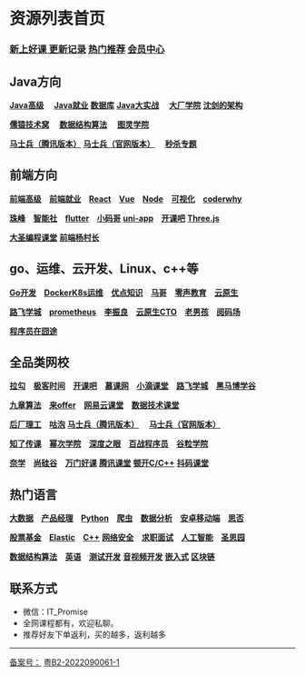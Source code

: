 # 资源列表首页

### [**新上好课  更新记录**](./list/更新记录.md)  [**热门推荐**](./list/热门推荐.md)  [**会员中心**](./list/会员中心.md)

## **Java方向**

[**Java高级**](./list/Java高级.md)  [**Java就业**](./list/Java就业.md)  [**数据库**](./list/数据库.md)  [**Java大实战**](./list/Java大实战.md)  [**大厂学院**](./list/大厂学院.md)  [**沈剑的架构**](./list/沈剑的架构.md)

[**儒猿技术窝**](./list/儒猿技术窝.md)  [**数据结构算法**](./list/数据结构算法.md)  [**图灵学院**](./list/图灵学院.md)

[**马士兵（腾讯版本）**](./list/马士兵.md)  [**马士兵（官网版本）**](./list/马士兵（官网版本）.md)  [**秒杀专题**](./list/秒杀专题.md)

## **前端方向**

[**前端高级**](./list/前端高级.md) [**前端就业**](./list/前端就业.md) [**React**](./list/React.md) [**Vue**](./list/Vue.md) [**Node**](./list/Node.md) [**可视化**](./list/可视化.md) [**coderwhy**](./list/coderwhy.md)

[**珠峰**](./list/珠峰.md) [**智能社**](./list/智能社.md) [**flutter**](./list/flutter.md) [**小码哥**](./list/小码哥.md) [**uni-app**](./list/uni-app.md) [**开课吧**](./list/开课吧.md)  [**Three.js**](./list/three.js.md)

[**大圣编程课堂**](./list/大圣编程课堂.md)  [**前端杨村长**](./list/前端杨村长.md)

## **go、运维、云开发、Linux、c++等**

[**Go开发**](./list/Go开发.md) [**DockerK8s运维**](./list/DockerK8s运维.md) [**优点知识**](./list/优点知识.md) [**马哥**](./list/马哥.md) [**零声教育**](./list/零声教育.md) [**云原生**](./list/云原生.md)

[**路飞学城**](./list/路飞学城.md) [**prometheus**](./list/prometheus.md) [**李振良**](./list/阿良.md) [**云原生CTO**](./list/云原生CTO.md) [**老男孩**](./list/老男孩.md) [**阅码场**](https://shop.yomocode.com/)

[**程序员在囧途**](./list/程序员在囧途.md)

## **全品类网校**

[**拉勾**](./list/拉勾.md) [**极客时间**](./list/极客时间.md) [**开课吧**](./list/开课吧.md) [**慕课网**](./list/慕课网.md) [**小滴课堂**](./list/小滴课堂.md) [**路飞学城**](./list/路飞学城.md) [**黑马博学谷**](./list/黑马博学谷.md)

[**九章算法**](./list/九章算法.md) [**来offer**](./list/来offer.md) [**网易云课堂**](./list/网易云课堂.md) [**数据技术课堂**](./list/数据技术课堂.md)

[**后厂理工**](./list/后厂理工.md) [**咕泡**](./list/咕泡.md) [**马士兵（腾讯版本）**](./list/马士兵.md)   [**马士兵（官网版本）**](./list/马士兵（官网版本）.md)

[**知了传课**](./list/知了传课.md) [**幂次学院**](./list/幂次学院.md) [**深度之眼**](./list/深度之眼.md) [**百战程序员**](./list/百战程序员.md) [**谷粒学院**](http://www.gulixueyuan.com/)

[**奈学**](./list/奈学.md) [**尚硅谷**](./list/尚硅谷.md) [**万门好课**](./list/万门好课.md) [**腾讯课堂**](./list/腾讯课堂.md) [**顿开C/C++**](./list/顿开CC++.md)  [**抖码课堂**](./list/抖码课堂.md)

## **热门语言**

[**大数据**](./list/大数据.md) [**产品经理**](./list/产品经理.md) [**Python**](./list/Python.md) [**爬虫**](./list/爬虫.md) [**数据分析**](./list/数据分析.md) [**安卓移动端**](./list/安卓移动端.md) [**思否**](./list/思否.md)

[**股票基金**](./list/股票基金.md) [**Elastic**](./list/Elastic.md) [**C++**](./list/C++.md) [**网络安全**](./list/网络安全.md) [**求职面试**](./list/求职面试.md) [**人工智能**](./list/人工智能.md) [**圣思园**](./list/圣思园.md)

[**数据结构算法**](./list/数据结构算法.md) [**英语**](./list/英语.md) [**测试开发**](./list/测试开发.md) [**音视频开发**](./list/音视频开发.md) [**嵌入式**](./list/嵌入式.md) [**区块链**](./list/区块链.md)

## **联系方式**

-  微信：IT_Promise
- 全网课程都有，欢迎私聊。
- 推荐好友下单返利，买的越多，返利越多

------
<a href="https://beian.miit.gov.cn/" target="_blank">备案号：</a>
<a href="https://beian.miit.gov.cn/" target="_blank">粤B2-2022090061-1</a>